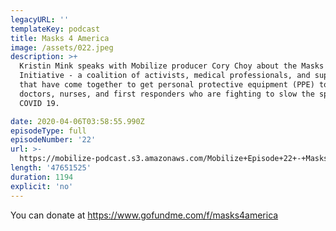 ```yaml
---
legacyURL: ''
templateKey: podcast
title: Masks 4 America
image: /assets/022.jpeg
description: >+
  Kristin Mink speaks with Mobilize producer Cory Choy about the Masks 4 America
  Initiative - a coalition of activists, medical professionals, and suppliers
  that have come together to get personal protective equipment (PPE) to the
  doctors, nurses, and first responders who are fighting to slow the spread of
  COVID 19.

date: 2020-04-06T03:58:55.990Z
episodeType: full
episodeNumber: '22'
url: >-
  https://mobilize-podcast.s3.amazonaws.com/Mobilize+Episode+22+-+Masks+4+America.mp3
length: '47651525'
duration: 1194
explicit: 'no'
---
```

You can donate at <https://www.gofundme.com/f/masks4america>
